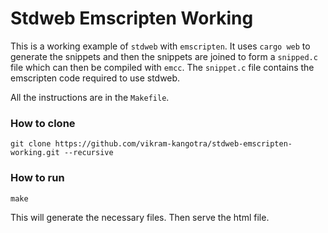 # Stdweb Emscripten Working

This is a working example of `stdweb` with `emscripten`. It uses `cargo web` to generate the snippets and then the snippets are joined to form a `snipped.c` file which can then be compiled with `emcc`. 
The `snippet.c` file contains the emscripten code required to use stdweb. 

All the instructions are in the `Makefile`.

### How to clone

```
git clone https://github.com/vikram-kangotra/stdweb-emscripten-working.git --recursive
```

### How to run

```
make
```

This will generate the necessary files. Then serve the html file.
